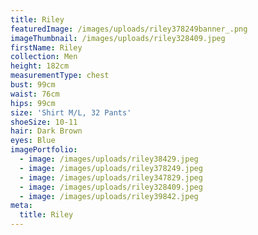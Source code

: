 ```yaml
---
title: Riley
featuredImage: /images/uploads/riley378249banner_.png
imageThumbnail: /images/uploads/riley328409.jpeg
firstName: Riley
collection: Men
height: 182cm
measurementType: chest
bust: 99cm
waist: 76cm
hips: 99cm
size: 'Shirt M/L, 32 Pants'
shoeSize: 10-11
hair: Dark Brown
eyes: Blue
imagePortfolio:
  - image: /images/uploads/riley38429.jpeg
  - image: /images/uploads/riley378249.jpeg
  - image: /images/uploads/riley347829.jpeg
  - image: /images/uploads/riley328409.jpeg
  - image: /images/uploads/riley39842.jpeg
meta:
  title: Riley
---
```


